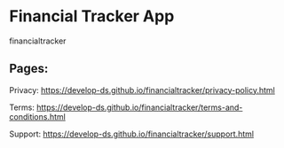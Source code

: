 # Financial Tracker App
financialtracker

## Pages:

Privacy: https://develop-ds.github.io/financialtracker/privacy-policy.html

Terms: https://develop-ds.github.io/financialtracker/terms-and-conditions.html

Support: https://develop-ds.github.io/financialtracker/support.html

